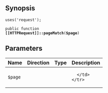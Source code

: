 ## Synopsis

<code>uses('request');</code>

<code>public function <b>[[HTTPRequest]]::pageMatch</b>(<b>$page</b>)</code>

## Parameters

<table>
  <thead>
    <tr>
      <th>Name</th>
      <th>Direction</th>
      <th>Type</th>
      <th>Description</th>
    </tr>
  </thead>
  <tbody>
    <tr>
      <td><code>$page</code>
      <td><i></i></td>
      <td></td>
      <td>

      </td>
    </tr>
  </tbody>
</table>


